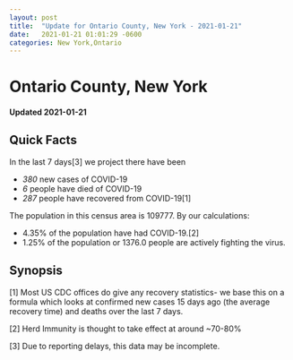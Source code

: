 ```yaml
---
layout: post
title:  "Update for Ontario County, New York - 2021-01-21"
date:   2021-01-21 01:01:29 -0600
categories: New York,Ontario
---
```


# Ontario County, New York
#### Updated 2021-01-21

## Quick Facts

In the last 7 days[3] we project there have been
- *380* new cases of COVID-19
- *6* people have died of COVID-19
- *287* people have recovered from COVID-19[1]

The population in this census area is 109777. By our calculations:
- 4.35% of the population have had COVID-19.[2]
- 1.25% of the population or 1376.0 people are actively fighting the virus.

## Synopsis




[1] Most US CDC offices do give any recovery statistics- we base this on a formula which looks at confirmed new cases
15 days ago (the average recovery time) and deaths over the last 7 days.

[2] Herd Immunity is thought to take effect at around ~70-80%

[3] Due to reporting delays, this data may be incomplete.
 
    